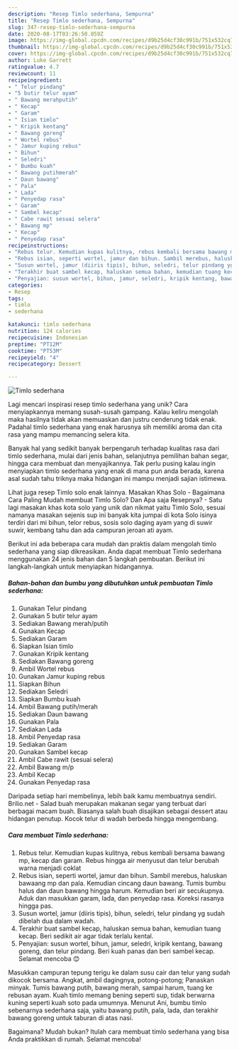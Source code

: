 ```yaml
---
description: "Resep Timlo sederhana, Sempurna"
title: "Resep Timlo sederhana, Sempurna"
slug: 347-resep-timlo-sederhana-sempurna
date: 2020-08-17T03:26:50.859Z
image: https://img-global.cpcdn.com/recipes/d9b25d4cf30c991b/751x532cq70/timlo-sederhana-foto-resep-utama.jpg
thumbnail: https://img-global.cpcdn.com/recipes/d9b25d4cf30c991b/751x532cq70/timlo-sederhana-foto-resep-utama.jpg
cover: https://img-global.cpcdn.com/recipes/d9b25d4cf30c991b/751x532cq70/timlo-sederhana-foto-resep-utama.jpg
author: Luke Garrett
ratingvalue: 4.7
reviewcount: 11
recipeingredient:
- " Telur pindang"
- "5 butir telur ayam"
- " Bawang merahputih"
- " Kecap"
- " Garam"
- " Isian timlo"
- " Kripik kentang"
- " Bawang goreng"
- " Wortel rebus"
- " Jamur kuping rebus"
- " Bihun"
- " Seledri"
- " Bumbu kuah"
- " Bawang putihmerah"
- " Daun bawang"
- " Pala"
- " Lada"
- " Penyedap rasa"
- " Garam"
- " Sambel kecap"
- " Cabe rawit sesuai selera"
- " Bawang mp"
- " Kecap"
- " Penyedap rasa"
recipeinstructions:
- "Rebus telur. Kemudian kupas kulitnya, rebus kembali bersama bawang mp, kecap dan garam. Rebus hingga air menyusut dan telur berubah warna menjadi coklat"
- "Rebus isian, seperti wortel, jamur dan bihun. Sambil merebus, haluskan bawaang mp dan pala. Kemudian cincang daun bawang. Tumis bumbu halus dan daun bawang hingga harum. Kemudian beri air secukupnya. Aduk dan masukkan garam, lada, dan penyedap rasa. Koreksi rasanya hingga pas."
- "Susun wortel, jamur (diiris tipis), bihun, seledri, telur pindang yg sudah dibelah dua dalam wadah."
- "Terakhir buat sambel kecap, haluskan semua bahan, kemudian tuang kecap. Beri sedikit air agar tidak terlalu kental."
- "Penyajian: susun wortel, bihun, jamur, seledri, kripik kentang, bawang goreng, dan telur pindang. Beri kuah panas dan beri sambel kecap. Selamat mencoba 😊"
categories:
- Resep
tags:
- timlo
- sederhana

katakunci: timlo sederhana 
nutrition: 124 calories
recipecuisine: Indonesian
preptime: "PT12M"
cooktime: "PT53M"
recipeyield: "4"
recipecategory: Dessert

---
```



![Timlo sederhana](https://img-global.cpcdn.com/recipes/d9b25d4cf30c991b/751x532cq70/timlo-sederhana-foto-resep-utama.jpg)

Lagi mencari inspirasi resep timlo sederhana yang unik? Cara menyiapkannya memang susah-susah gampang. Kalau keliru mengolah maka hasilnya tidak akan memuaskan dan justru cenderung tidak enak. Padahal timlo sederhana yang enak harusnya sih memiliki aroma dan cita rasa yang mampu memancing selera kita.

Banyak hal yang sedikit banyak berpengaruh terhadap kualitas rasa dari timlo sederhana, mulai dari jenis bahan, selanjutnya pemilihan bahan segar, hingga cara membuat dan menyajikannya. Tak perlu pusing kalau ingin menyiapkan timlo sederhana yang enak di mana pun anda berada, karena asal sudah tahu triknya maka hidangan ini mampu menjadi sajian istimewa.

Lihat juga resep Timlo solo enak lainnya. Masakan Khas Solo - Bagaimana Cara Paling Mudah membuat Timlo Solo? Dan Apa saja Resepnya? - Satu lagi masakan khas kota solo yang unik dan nikmat yaitu Timlo Solo, sesuai namanya masakan sejenis sup ini banyak kita jumpai di kota Solo isinya terdiri dari mi bihun, telor rebus, sosis solo daging ayam yang di suwir suwir, kembang tahu dan ada campuran jeroan ati ayam.


Berikut ini ada beberapa cara mudah dan praktis dalam mengolah timlo sederhana yang siap dikreasikan. Anda dapat membuat Timlo sederhana menggunakan 24 jenis bahan dan 5 langkah pembuatan. Berikut ini langkah-langkah untuk menyiapkan hidangannya.

<!--inarticleads1-->

##### Bahan-bahan dan bumbu yang dibutuhkan untuk pembuatan Timlo sederhana:

1. Gunakan  Telur pindang
1. Gunakan 5 butir telur ayam
1. Sediakan  Bawang merah/putih
1. Gunakan  Kecap
1. Sediakan  Garam
1. Siapkan  Isian timlo
1. Gunakan  Kripik kentang
1. Sediakan  Bawang goreng
1. Ambil  Wortel rebus
1. Gunakan  Jamur kuping rebus
1. Siapkan  Bihun
1. Sediakan  Seledri
1. Siapkan  Bumbu kuah
1. Ambil  Bawang putih/merah
1. Sediakan  Daun bawang
1. Gunakan  Pala
1. Sediakan  Lada
1. Ambil  Penyedap rasa
1. Sediakan  Garam
1. Gunakan  Sambel kecap
1. Ambil  Cabe rawit (sesuai selera)
1. Ambil  Bawang m/p
1. Ambil  Kecap
1. Gunakan  Penyedap rasa


Daripada setiap hari membelinya, lebih baik kamu membuatnya sendiri. Brilio.net - Salad buah merupakan makanan segar yang terbuat dari berbagai macam buah. Biasanya salah buah disajikan sebagai dessert atau hidangan penutup. Kocok telur di wadah berbeda hingga mengembang. 

<!--inarticleads2-->

##### Cara membuat Timlo sederhana:

1. Rebus telur. Kemudian kupas kulitnya, rebus kembali bersama bawang mp, kecap dan garam. Rebus hingga air menyusut dan telur berubah warna menjadi coklat
1. Rebus isian, seperti wortel, jamur dan bihun. Sambil merebus, haluskan bawaang mp dan pala. Kemudian cincang daun bawang. Tumis bumbu halus dan daun bawang hingga harum. Kemudian beri air secukupnya. Aduk dan masukkan garam, lada, dan penyedap rasa. Koreksi rasanya hingga pas.
1. Susun wortel, jamur (diiris tipis), bihun, seledri, telur pindang yg sudah dibelah dua dalam wadah.
1. Terakhir buat sambel kecap, haluskan semua bahan, kemudian tuang kecap. Beri sedikit air agar tidak terlalu kental.
1. Penyajian: susun wortel, bihun, jamur, seledri, kripik kentang, bawang goreng, dan telur pindang. Beri kuah panas dan beri sambel kecap. Selamat mencoba 😊


Masukkan campuran tepung terigu ke dalam susu cair dan telur yang sudah dikocok bersama. Angkat, ambil dagingnya, potong-potong; Panaskan minyak. Tumis bawang putih, bawang merah, sampai harum, tuang ke rebusan ayam. Kuah timlo memang bening seperti sup, tidak berwarna kuning seperti kuah soto pada umumnya. Menurut Ani, bumbu timlo sebenarnya sederhana saja, yaitu bawang putih, pala, lada, dan terakhir bawang goreng untuk taburan di atas nasi. 

Bagaimana? Mudah bukan? Itulah cara membuat timlo sederhana yang bisa Anda praktikkan di rumah. Selamat mencoba!
